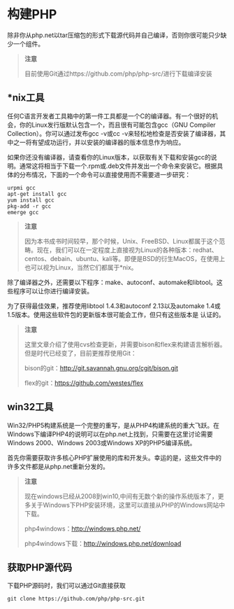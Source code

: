 # 构建PHP

除非你从php.net以tar压缩包的形式下载源代码并自己编译，否则你很可能只少缺少一个组件。

> **注意**
>
> 目前使用Git通过https://github.com/php/php-src/进行下载编译安装

## *nix工具

任何C语言开发者工具箱中的第一件工具都是一个C的编译器。有一个很好的机会，你的Linux发行版默认包含一个，而且很有可能包含gcc（GNU Compiler Collection）。你可以通过发布gcc -v或cc -v来轻松地检查是否安装了编译器，其中之一将有望成功运行，并以安装的编译器的版本信息作为响应。

如果你还没有编译器，请查看你的Linux版本，以获取有关下载和安装gcc的说明。通常这将相当于下载一个.rpm或.deb文件并发出一个命令来安装它。根据具体的分布情况，下面的一个命令可以直接使用而不需要进一步研究：

```shell
urpmi gcc
apt-get install gcc
yum install gcc
pkg-add -r gcc
emerge gcc
```

> **注意**
>
> 因为本书成书时间较早，那个时候，Unix、FreeBSD、Linux都属于这个范畴。现在，我们可以在一定程度上直接视为Linux的各种版本：redhat、centos、debain、ubuntu、kali等。即便是BSD的衍生MacOS，在使用上也可以视为Linux，当然它们都属于*nix。

除了编译器之外，还需要以下程序：make、autoconf、automake和libtool。这些程序可以让你进行编译安装。

为了获得最佳效果，推荐使用libtool 1.4.3和autoconf 2.13以及automake 1.4或1.5版本。使用这些软件包的更新版本很可能会工作，但只有这些版本是 认证的。

> **注意**
>
> 这里文章介绍了使用cvs检查更新，并需要bison和flex来构建语言解析器。但是时代已经变了，目前更推荐使用Git：
>
> bison的git：http://git.savannah.gnu.org/cgit/bison.git
>
> flex的git：https://github.com/westes/flex



## win32工具

Win32/PHP5构建系统是一个完整的重写，是从PHP4构建系统的重大飞跃。在Windows下编译PHP4的说明可以在php.net上找到，只需要在这里讨论需要Windows 2000、Windows 2003或Windows XP的PHP5编译系统。

首先你需要获取许多核心PHP扩展使用的库和开发头。幸运的是，这些文件中的许多文件都是从php.net重新分发的。

> **注意**
>
> 现在windows已经从2008到win10,中间有无数个新的操作系统版本了，更多关于Windows下PHP安装环境，这里可以直接从PHP的Windows网站中下载。
>
> php4windows：http://windows.php.net/
>
> php4windows下载：http://windows.php.net/download

## 获取PHP源代码

下载PHP源码时，我们可以通过Git直接获取

```shell
git clone https://github.com/php/php-src.git
```

